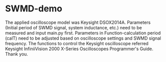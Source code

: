 # SWMD-demo
The applied oscilloscope model was Keysight DSOX2014A. 
Parameters (Initial period of SWMD signal, system inductance, etc.) need to be measured and input main.py first.
Parameters in Function-calculation period (calT) need to be adjusted based on oscilloscope settings and SWMD signal frequency.
The functions to control the Keysight oscilloscope referred Keysight InfiniiVision 2000 X-Series Oscilloscopes Programmer's Guide.
Thank you.
